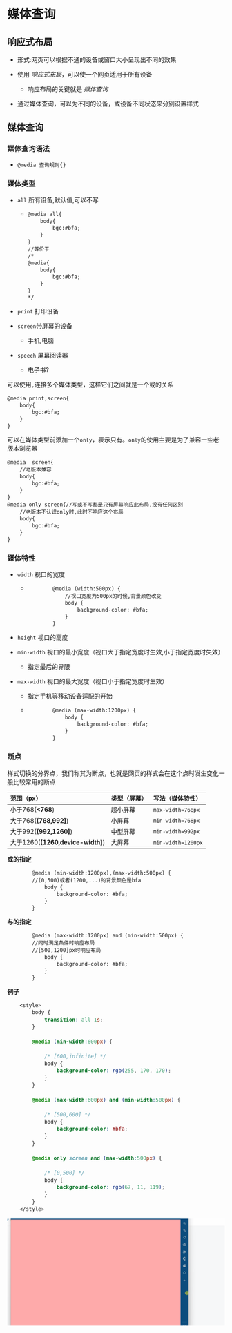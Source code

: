# 媒体查询

## 响应式布局

- 形式:网页可以根据不通的设备或窗口大小呈现出不同的效果
- 使用 *响应式布局*，可以使一个网页适用于所有设备
  - 响应布局的关键就是 *媒体查询*

- 通过媒体查询，可以为不同的设备，或设备不同状态来分别设置样式

## 媒体查询

### 媒体查询语法

- `@media 查询规则{}`

### **媒体类型**

- `all` 所有设备,默认值,可以不写

  - ```less
    @media all{
    	body{
    		bgc:#bfa;
    	}
    }
    //等价于
    /*
    @media{
    	body{
    		bgc:#bfa;
    	}
    }
    */
    ```

- `print` 打印设备
- `screen`带屏幕的设备

  - 手机,电脑

- `speech` 屏幕阅读器

  - 电子书?


可以使用`,`连接多个媒体类型，这样它们之间就是一个或的关系

```less
@media print,screen{
	body{
		bgc:#bfa;
	}
}
```

可以在媒体类型前添加一个`only`，表示只有。`only`的使用主要是为了兼容一些老版本浏览器

```less
@media  screen{
    //老版本兼容
	body{
		bgc:#bfa;
	}
}
@media only screen{//写或不写都是只有屏幕响应此布局,没有任何区别
    //老版本不认识only时,此时不响应这个布局
	body{
		bgc:#bfa;
	}
}
```

### **媒体特性**

- `width` 视口的宽度

  - ```less
            @media (width:500px) {
                //视口宽度为500px的时候,背景颜色改变
                body {
                    background-color: #bfa;
                }
            }
    ```

- `height` 视口的高度
- `min-width` 视口的最小宽度（视口大于指定宽度时生效,小于指定宽度时失效）

  - 指定最后的界限

- `max-width` 视口的最大宽度（视口小于指定宽度时生效）

  - 指定手机等移动设备适配的开始

  - ```less
            @media (max-width:1200px) {
                body {
                    background-color: #bfa;
                }
            }
    ```


### **断点**

样式切换的分界点，我们称其为断点，也就是网页的样式会在这个点时发生变化一般比较常用的断点

| 范围（px）                        | 类型（屏幕） | 写法（媒体特性）   |
| :-------------------------------- | :----------- | :----------------- |
| 小于768(**<768**)                 | 超小屏幕     | `max-width=768px`  |
| 大于768(**(768,992]**)            | 小屏幕       | `min-width=768px`  |
| 大于992(**(992,1260]**)           | 中型屏幕     | `min-width=992px`  |
| 大于1260(**(1260,device-width]**) | 大屏幕       | `min-width=1200px` |

**或的指定**

```less
        @media (min-width:1200px),(max-width:500px) {
        //(0,500)或者(1200,...)的背景颜色是bfa
            body {
                background-color: #bfa;
            }
        }
```

**与的指定**

```less
        @media (max-width:1200px) and (min-width:500px) {
        //同时满足条件时响应布局
        //[500,1200]px时响应布局
            body {
                background-color: #bfa;
            }
        }
```

**例子**

```css
    <style>
        body {
            transition: all 1s;
        }

        @media (min-width:600px) {

            /* [600,infinite] */
            body {
                background-color: rgb(255, 170, 170);
            }
        }

        @media (max-width:600px) and (min-width:500px) {

            /* [500,600] */
            body {
                background-color: #bfa;
            }
        }

        @media only screen and (max-width:500px) {

            /* [0,500] */
            body {
                background-color: rgb(67, 11, 119);
            }
        }
    </style>
```

![pic1](assets/pic1.gif)
